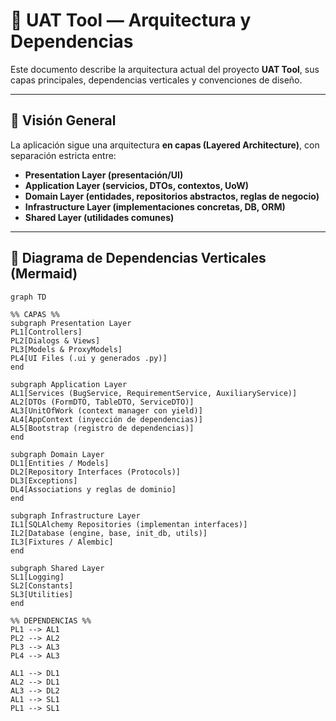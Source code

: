 # 🧩 UAT Tool — Arquitectura y Dependencias

Este documento describe la arquitectura actual del proyecto **UAT Tool**, sus capas principales, dependencias verticales y convenciones de diseño.

---

## 📘 Visión General

La aplicación sigue una arquitectura **en capas (Layered Architecture)**, con separación estricta entre:

- **Presentation Layer (presentación/UI)**
- **Application Layer (servicios, DTOs, contextos, UoW)**
- **Domain Layer (entidades, repositorios abstractos, reglas de negocio)**
- **Infrastructure Layer (implementaciones concretas, DB, ORM)**
- **Shared Layer (utilidades comunes)**

---

## 🧭 Diagrama de Dependencias Verticales (Mermaid)

```mermaid
graph TD

%% CAPAS %%
subgraph Presentation Layer
PL1[Controllers]
PL2[Dialogs & Views]
PL3[Models & ProxyModels]
PL4[UI Files (.ui y generados .py)]
end

subgraph Application Layer
AL1[Services (BugService, RequirementService, AuxiliaryService)]
AL2[DTOs (FormDTO, TableDTO, ServiceDTO)]
AL3[UnitOfWork (context manager con yield)]
AL4[AppContext (inyección de dependencias)]
AL5[Bootstrap (registro de dependencias)]
end

subgraph Domain Layer
DL1[Entities / Models]
DL2[Repository Interfaces (Protocols)]
DL3[Exceptions]
DL4[Associations y reglas de dominio]
end

subgraph Infrastructure Layer
IL1[SQLAlchemy Repositories (implementan interfaces)]
IL2[Database (engine, base, init_db, utils)]
IL3[Fixtures / Alembic]
end

subgraph Shared Layer
SL1[Logging]
SL2[Constants]
SL3[Utilities]
end

%% DEPENDENCIAS %%
PL1 --> AL1
PL2 --> AL2
PL3 --> AL3
PL4 --> AL3

AL1 --> DL1
AL2 --> DL1
AL3 --> DL2
AL1 --> SL1
PL1 --> SL1
